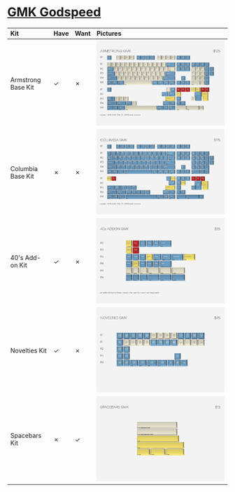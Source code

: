 # [GMK Godspeed](https://drop.com/buy/drop-mito-gmk-godspeed-custom-keycap-set)

| Kit                                   | Have    | Want    | Pictures |
| :-------------------------------------| :------ | :------ | :------- |
| Armstrong Base Kit                    |    ✓    |    ✗    | ![](pictures/gmk_godspeed_armstrong_base_kit.jpg) |
| Columbia Base Kit                     |    ✗    |    ✗    | ![](pictures/gmk_godspeed_columbia_base_kit.jpg) |
| 40's Add-on Kit                       |    ✓    |    ✗    | ![](pictures/gmk_godspeed_40s_addon_kit.jpg) |
| Novelties Kit                         |    ✓    |    ✗    | ![](pictures/gmk_godspeed_novelties_kit.jpg) |
| Spacebars Kit                         |    ✗    |    ✓    | ![](pictures/gmk_godspeed_spacebars_kit.jpg) |
